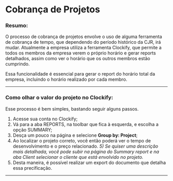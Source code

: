 # Cobrança de Projetos

### Resumo:

O processo de cobrança de projetos envolve o uso de alguma ferramenta de cobrança de tempo, que dependendo do período histórico da CJR, irá mudar. Atualmente a empresa utiliza a ferramenta Clockify, que permite a todos os membros da empresa verem o próprio horário e gerar reports detalhados, assim como ver o horário que os outros membros estão cumprindo. 

Essa funcionalidade é essencial para gerar o report do horário total da empresa, incluindo o horário realizado por cada membro. 

---

### Como olhar o valor do projeto no Clockify:

Esse processo é bem simples, bastando seguir alguns passos.

1) Acesse sua conta no Clockify;
2) Vá para a aba REPORTS, na toolbar que fica à esquerda, e escolha a opção SUMMARY;
3) Desça um pouco na página e selecione **Group by: Project**;
4) Ao localizar o projeto correto, você então poderá ver o tempo de desenvolvimento e o preço relacionado.
*5) Se quiser uma descrição mais detalhada, você pode subir na página do Summary report e na aba Client selecionar o cliente que está envolvido no projeto.*
6) Desta maneira, é possível realizar um export do documento que detalha essa precificação.

---